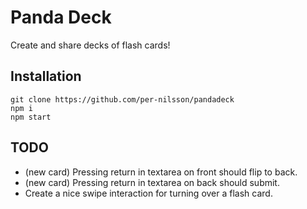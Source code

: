 Panda Deck
==========

Create and share decks of flash cards!

Installation
------------
```
git clone https://github.com/per-nilsson/pandadeck
npm i
npm start
```

TODO
----
- (new card) Pressing return in textarea on front should flip to back.
- (new card) Pressing return in textarea on back should submit.
- Create a nice swipe interaction for turning over a flash card.